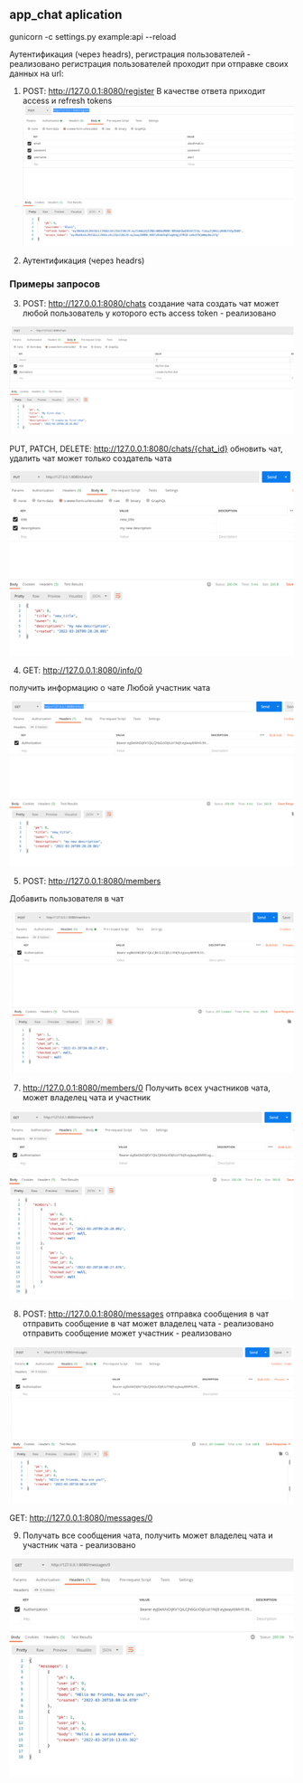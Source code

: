 ## app_chat aplication
gunicorn -c settings.py example:api  --reload

Аутентификация (через headrs), регистрация пользователей - реализовано 
регистрация пользователей проходит при отправке своих данных на url:


1. POST: http://127.0.0.1:8080/register
В качестве ответа приходит access и refresh tokens
![img.png](img/register.png)


2. Аутентификация (через headrs)

### Примеры запросов
3. POST: http://127.0.0.1:8080/chats создание чата 
создать чат может любой пользователь у которого есть access token - реализовано


![img.png](img/img1.png)


PUT, PATCH, DELETE: http://127.0.0.1:8080/chats/{chat_id}
обновить чат, удалить чат может только создатель чата

![img.png](img/putpatch.png)

4. GET: http://127.0.0.1:8080/info/0

получить информацию о чате
Любой участник чата

![img.png](img/info.png)

5. POST: http://127.0.0.1:8080/members

Добавить пользователя в чат

![img.png](img/add_member.png)


7. http://127.0.0.1:8080/members/0
Получить всех участников чата, может владелец чата и участник

![img.png](img/get_members.png)


8. POST: http://127.0.0.1:8080/messages отправка сообщения в чат
отправить сообщение в чат может владелец чата - реализовано
отправить сообщение может участник  - реализовано

![img.png](img/send.png)

GET: http://127.0.0.1:8080/messages/0

9. Получать все сообщения чата, получить может владелец чата
и участник чата - реализовано

![img.png](img/get_messages.png)



